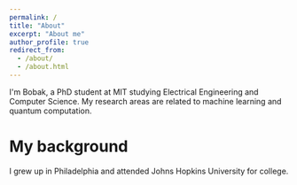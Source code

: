 ```yaml
---
permalink: /
title: "About"
excerpt: "About me"
author_profile: true
redirect_from: 
  - /about/
  - /about.html
---
```


I'm Bobak, a PhD student at MIT studying Electrical Engineering and Computer Science. My research areas are related to machine learning and quantum computation. 

My background
======
I grew up in Philadelphia and attended Johns Hopkins University for college.  